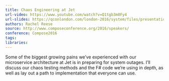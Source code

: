 ```yaml
---
title: Chaos Engineering at Jet
url-video: https://www.youtube.com/watch?v=Q1tgb3m0Fy4
url-slides: https://qconlondon.com/london-2016/system/files/presentation-slides/chaos_engineering_at_jet.com_-_qcon.pdf
authors: Rachel Reese
source: http://www.composeconference.org/2016/speakers/
conference: Compose2016
tags: 
libraries: 
---
```


Some of the biggest growing pains we’ve experienced with our microservice architecture at Jet is in preparing for system outages. I’ll discuss our chaos testing methods and the F# code we’re using in depth, as well as lay out a path to implementation that everyone can use.